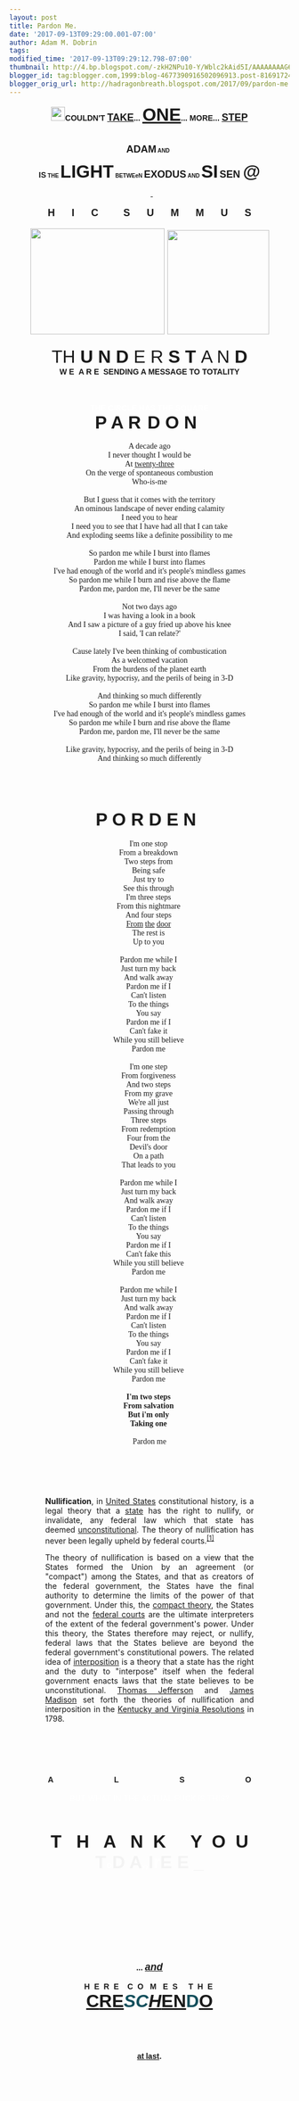 ```yaml
---
layout: post
title: Pardon Me.
date: '2017-09-13T09:29:00.001-07:00'
author: Adam M. Dobrin
tags: 
modified_time: '2017-09-13T09:29:12.798-07:00'
thumbnail: http://4.bp.blogspot.com/-zkH2NPu10-Y/Wblc2kAid5I/AAAAAAAAG64/3BP-wgIUEe4t9OxXst_MnR9XNtZJRQI_wCK4BGAYYCw/s72-c/Screenshot%2B2017-09-13%2Bat%2B7.28.25%2BAM-752801.png
blogger_id: tag:blogger.com,1999:blog-4677390916502096913.post-8169172465615855871
blogger_orig_url: http://hadragonbreath.blogspot.com/2017/09/pardon-me.html
---
```


<div dir="ltr"><div class="gmail_quote"><div dir="ltr"><div class="gmail_quote"><div style="text-align:center"><a href="http://chalk.reallyhim.com" target="_blank"><img alt="" height="54" src="http://i.imgur.com/uRrzEGi.png" width="25" style="border: 0px; max-width: 100%; height: auto; color: rgb(0, 0, 0); font-family: verdana, arial, helvetica, sans-serif; font-size: 11px; text-align: justify;"></a><b><font face="arial black, sans-serif">COULDN&#39;T <font size="4"><a href="http:///" target="_blank">TAKE</a></font>... <font size="6"><a href="https://www.youtube.com/watch?v=gpvXPz9u4Zc" target="_blank">ONE</a></font>... MORE... <font size="4"><a href="https://www.youtube.com/watch?v=d5PGTim1YfI" target="_blank">STEP</a></font></font></b></div><div style="text-align:center"><b><font face="arial black, sans-serif"><br></font></b></div><div style="text-align:center"><a href="http://hyamdai.reallyhim.com" target="_blank"><a href="http://4.bp.blogspot.com/-zkH2NPu10-Y/Wblc2kAid5I/AAAAAAAAG64/3BP-wgIUEe4t9OxXst_MnR9XNtZJRQI_wCK4BGAYYCw/s1600/Screenshot%2B2017-09-13%2Bat%2B7.28.25%2BAM-752801.png"><img src="http://4.bp.blogspot.com/-zkH2NPu10-Y/Wblc2kAid5I/AAAAAAAAG64/3BP-wgIUEe4t9OxXst_MnR9XNtZJRQI_wCK4BGAYYCw/s320/Screenshot%2B2017-09-13%2Bat%2B7.28.25%2BAM-752801.png"  border="0" alt="" id="BLOGGER_PHOTO_ID_6465300832515684242" /></a></a></div><div style="text-align:center"><br></div><div style="text-align:center"><b><font face="arial black, sans-serif" size="4">ADAM</font><font size="1" face="arial black, sans-serif"> AND </font><font size="1" face="arial black, sans-serif"> </font></b><a href="http://1.bp.blogspot.com/-fscAVJ_Jh3k/Wblc26D2u4I/AAAAAAAAG7A/fwTPlPymHrEuiwk_VALmZf_hWTiWh-MfQCK4BGAYYCw/s1600/image-754534.png"><img src="http://1.bp.blogspot.com/-fscAVJ_Jh3k/Wblc26D2u4I/AAAAAAAAG7A/fwTPlPymHrEuiwk_VALmZf_hWTiWh-MfQCK4BGAYYCw/s320/image-754534.png"  border="0" alt="" id="BLOGGER_PHOTO_ID_6465300838435175298" /></a><b><font size="1" face="arial black, sans-serif"><br>​</font></b></div><div style="text-align:center"><font face="arial black, sans-serif" style="font-weight:bold">IS</font><font size="1" face="arial black, sans-serif" style="font-weight:bold"> THE </font><font face="arial black, sans-serif" size="6" style="font-weight:bold">LIGHT</font><font size="1" face="arial black, sans-serif" style="font-weight:bold"> </font><font size="1" face="arial narrow, sans-serif" style="font-weight:bold">BET</font><font size="1"><b><font face="arial black, sans-serif">WE</font><font face="arial narrow, sans-serif">e</font><font face="arial black, sans-serif">N </font></b></font><font face="arial black, sans-serif" size="4" style="font-weight:bold">EXODUS</font><font size="1" face="arial black, sans-serif" style="font-weight:bold"> AND </font><font face="arial black, sans-serif" size="6" style="font-weight:bold">SI</font><font face="arial black, sans-serif" size="1" style="font-weight:bold"> </font><font size="4" face="arial narrow, sans-serif" style="font-weight:bold">SEN </font><font face="arial black, sans-serif" size="6" style="font-weight:bold">@</font><font size="1" face="arial black, sans-serif" style="font-weight:bold"><br></font></div><div style="text-align:center"><b><font size="1" face="arial black, sans-serif"><br></font></b></div><div style="text-align:center"><a href="http://loch.reallyhim.com" target="_blank"><a href="http://4.bp.blogspot.com/-DQImKm1ZDTM/Wblc3aEbwkI/AAAAAAAAG7I/OSq7g0_GHGQB6ZTcUt8jlhwv4yrM6DyowCK4BGAYYCw/s1600/image-755964.png"><img src="http://4.bp.blogspot.com/-DQImKm1ZDTM/Wblc3aEbwkI/AAAAAAAAG7I/OSq7g0_GHGQB6ZTcUt8jlhwv4yrM6DyowCK4BGAYYCw/s320/image-755964.png"  border="0" alt="" id="BLOGGER_PHOTO_ID_6465300847027536450" /></a></a> <a href="http://hyamdai.reallyhim.com" target="_blank"><a href="http://3.bp.blogspot.com/-hUkRQJDtJ6E/Wblc3lXB2rI/AAAAAAAAG7Q/dJGaVvZGhVofDxI1fEaKhieStI2yMYx0QCK4BGAYYCw/s1600/Screenshot%2B2017-09-09%2Bat%2B8.54.46%2BPM-757481.png"><img src="http://3.bp.blogspot.com/-hUkRQJDtJ6E/Wblc3lXB2rI/AAAAAAAAG7Q/dJGaVvZGhVofDxI1fEaKhieStI2yMYx0QCK4BGAYYCw/s320/Screenshot%2B2017-09-09%2Bat%2B8.54.46%2BPM-757481.png"  border="0" alt="" id="BLOGGER_PHOTO_ID_6465300850058320562" /></a></a> <a href="http://hyamdai.reallyhim.com" target="_blank"><a href="http://3.bp.blogspot.com/-9j5pEgElVRY/Wblc4JQLu3I/AAAAAAAAG7Y/LgB386AkP9EZmxktRUcyJhoufBfA5ZX6QCK4BGAYYCw/s1600/image-759294.png"><img src="http://3.bp.blogspot.com/-9j5pEgElVRY/Wblc4JQLu3I/AAAAAAAAG7Y/LgB386AkP9EZmxktRUcyJhoufBfA5ZX6QCK4BGAYYCw/s320/image-759294.png"  border="0" alt="" id="BLOGGER_PHOTO_ID_6465300859693284210" /></a></a><a href="http://sen.reallyhim.com" target="_blank"> </a><a href="http://2.bp.blogspot.com/-wYjyQbarkmo/Wblc4pkk-5I/AAAAAAAAG7g/eTz5tof9HZsBX1d5mlUZ0g85YyAzFy0tgCK4BGAYYCw/s1600/image-761228.png"><img src="http://2.bp.blogspot.com/-wYjyQbarkmo/Wblc4pkk-5I/AAAAAAAAG7g/eTz5tof9HZsBX1d5mlUZ0g85YyAzFy0tgCK4BGAYYCw/s320/image-761228.png"  border="0" alt="" id="BLOGGER_PHOTO_ID_6465300868368759698" /></a></div><div style="text-align:center">​</div><div style="text-align:center"><b><font face="arial black, sans-serif" size="4">H      I      C         S      U      M      M      U      S</font></b></div><div style="text-align:center"><br></div><div style="text-align:center"><a href="http://chalk.reallyhim.com" style="font-family:Lora,serif;color:rgb(37,161,134);text-decoration-line:none;background-image:initial;background-position:initial;background-size:initial;background-repeat:initial;background-origin:initial;background-clip:initial;font-size:20px" target="_blank"><img alt="" border="0" height="190" id="gmail-m_1420870602662046603gmail-m_-2406931458228765498m_7062753601417727326gmail-m_258112447631369337m_2341308960067590409m_4521999671932699583gmail-m_-6182954198820330264gmail-m_521289457461777515m_1359743985997052155m_2062399313490225364m_7360525420591546646gmail-BLOGGER_PHOTO_ID_6462507433423724626" src="http://aftertheome.ga/irmax_files/Screenshot+2017-09-01+at+9.02.58+PM-764234.png" width="241" style="border: 0px; margin-right: 0px;"></a><span style="color:rgb(41,41,41);font-family:Lora,serif;font-size:20px"> </span><a href="http://heart.lamc.la" style="font-family:Lora,serif;color:rgb(37,161,134);text-decoration-line:none;background-image:initial;background-position:initial;background-size:initial;background-repeat:initial;background-origin:initial;background-clip:initial;font-size:20px" target="_blank"><img alt="" border="0" height="187" id="gmail-m_1420870602662046603gmail-m_-2406931458228765498m_7062753601417727326gmail-m_258112447631369337m_2341308960067590409m_4521999671932699583gmail-m_-6182954198820330264gmail-m_521289457461777515m_1359743985997052155m_2062399313490225364m_7360525420591546646gmail-BLOGGER_PHOTO_ID_6462507444807077570" src="http://aftertheome.ga/irmax_files/Screenshot+2017-09-02+at+9.11.34+AM-766441.png" width="183" style="border: 0px; margin-right: 0px;"></a><b><font face="arial black, sans-serif" size="4"><br></font></b></div>​<div style="text-align:center"><font size="6" face="arial narrow, sans-serif">TH</font><font face="arial black, sans-serif" size="6" style="font-weight:bold"> U N D </font><font size="6" face="arial narrow, sans-serif">E R </font><font face="arial black, sans-serif" size="6" style="font-weight:bold">S T </font><font size="6" face="arial narrow, sans-serif">A N </font><font face="arial black, sans-serif" size="6" style="font-weight:bold">D</font></div><div style="text-align:center"><b><font face="arial black, sans-serif">W E  A R E  SENDING A MESSAGE TO TOTALITY</font></b></div><div style="text-align:center"><b><font face="arial black, sans-serif"><br></font></b></div><div style="text-align:center"><b><font face="arial black, sans-serif"><br></font></b></div><div dir="ltr"><div style="text-align:center"><a href="http://uni.reallyhim.com" target="_blank"><a href="http://4.bp.blogspot.com/-tm8fTTrgclc/Wblc5ErwNiI/AAAAAAAAG7o/hUFYCs1N-jEGayCWSIvQo_7y6iqaG06LACK4BGAYYCw/s1600/image-763339.png"><img src="http://4.bp.blogspot.com/-tm8fTTrgclc/Wblc5ErwNiI/AAAAAAAAG7o/hUFYCs1N-jEGayCWSIvQo_7y6iqaG06LACK4BGAYYCw/s320/image-763339.png"  border="0" alt="" id="BLOGGER_PHOTO_ID_6465300875646613026" /></a></a> <a href="http://youandi.reallyhim.com" target="_blank"><a href="http://1.bp.blogspot.com/-2q9HuTDUIHk/Wblc5e2EI3I/AAAAAAAAG7w/H2VOH4bPOs4HQQH-0-qNqAzB4_AOakkDgCK4BGAYYCw/s1600/image-764785.png"><img src="http://1.bp.blogspot.com/-2q9HuTDUIHk/Wblc5e2EI3I/AAAAAAAAG7w/H2VOH4bPOs4HQQH-0-qNqAzB4_AOakkDgCK4BGAYYCw/s320/image-764785.png"  border="0" alt="" id="BLOGGER_PHOTO_ID_6465300882669183858" /></a></a> <a href="http://threetag.reallyhim.com" target="_blank"><a href="http://2.bp.blogspot.com/-ze3Mo1STFAA/Wblc5zMnqKI/AAAAAAAAG74/hr4y1MvpzKYL8Q1oi2bChWxkSkF4_ncAwCK4BGAYYCw/s1600/image-766460.png"><img src="http://2.bp.blogspot.com/-ze3Mo1STFAA/Wblc5zMnqKI/AAAAAAAAG74/hr4y1MvpzKYL8Q1oi2bChWxkSkF4_ncAwCK4BGAYYCw/s320/image-766460.png"  border="0" alt="" id="BLOGGER_PHOTO_ID_6465300888132495522" /></a></a> <a href="http://gate.reallyhim.com" target="_blank"><a href="http://2.bp.blogspot.com/-qoeup1feTg0/Wblc6cplO4I/AAAAAAAAG8A/SHUy5PXL3ewCIEXBy3lTA-SKoS5QH_WeQCK4BGAYYCw/s1600/image-767868.png"><img src="http://2.bp.blogspot.com/-qoeup1feTg0/Wblc6cplO4I/AAAAAAAAG8A/SHUy5PXL3ewCIEXBy3lTA-SKoS5QH_WeQCK4BGAYYCw/s320/image-767868.png"  border="0" alt="" id="BLOGGER_PHOTO_ID_6465300899259825026" /></a></a><a href="http://light.reallyhim.com" target="_blank"><a href="http://2.bp.blogspot.com/-7m2CTpIvvLY/Wblc6xXrczI/AAAAAAAAG8I/3ASkeMhQUmAoa93psS32qkyU4AWfPWntQCK4BGAYYCw/s1600/image-769973.png"><img src="http://2.bp.blogspot.com/-7m2CTpIvvLY/Wblc6xXrczI/AAAAAAAAG8I/3ASkeMhQUmAoa93psS32qkyU4AWfPWntQCK4BGAYYCw/s320/image-769973.png"  border="0" alt="" id="BLOGGER_PHOTO_ID_6465300904821879602" /></a></a><a href="http://2.bp.blogspot.com/-7ls8iM9ldbA/Wblc7LqeSjI/AAAAAAAAG8Q/3tAj8xRMmFcn0KffBx5Z8Uno3MRDq919ACK4BGAYYCw/s1600/image-771500.png"><img src="http://2.bp.blogspot.com/-7ls8iM9ldbA/Wblc7LqeSjI/AAAAAAAAG8Q/3tAj8xRMmFcn0KffBx5Z8Uno3MRDq919ACK4BGAYYCw/s320/image-771500.png"  border="0" alt="" id="BLOGGER_PHOTO_ID_6465300911880030770" /></a></div><div style="text-align:center"><b><font face="arial black, sans-serif" color="#ffffff">THE CIRCLE HAS THE SQUARE</font></b></div><div style="text-align:center"><b><font size="6" face="arial black, sans-serif">P A R</font><font face="arial black, sans-serif" size="1" color="#ffffff">oa</font><font size="6" face="arial black, sans-serif">D O N </font></b> <a href="http://1.bp.blogspot.com/-9FPucasKm7E/Wblc7gW_RKI/AAAAAAAAG8Y/HinZiZhcUBsdmczLo-wLSzSd0zo-1BZ9gCK4BGAYYCw/s1600/image-773047.png"><img src="http://1.bp.blogspot.com/-9FPucasKm7E/Wblc7gW_RKI/AAAAAAAAG8Y/HinZiZhcUBsdmczLo-wLSzSd0zo-1BZ9gCK4BGAYYCw/s320/image-773047.png"  border="0" alt="" id="BLOGGER_PHOTO_ID_6465300917435450530" /></a></div><div style="text-align:center"><font face="times new roman, serif"><br></font></div><div style="text-align:center"><font face="times new roman, serif">A decade ago</font></div><div style="text-align:center"><font face="times new roman, serif">I never thought I would be</font></div><div style="text-align:center"><font face="times new roman, serif">At <a href="http://threetag.reallyhim.com" target="_blank">twenty-three</a></font></div><div style="text-align:center"><font face="times new roman, serif">On the verge of spontaneous combustion</font></div><div style="text-align:center"><font face="times new roman, serif">Who-is-me</font></div><div style="text-align:center"><font face="times new roman, serif"><br></font></div><div style="text-align:center"><font face="times new roman, serif">But I guess that it comes with the territory</font></div><div style="text-align:center"><font face="times new roman, serif">An ominous landscape of never ending calamity</font></div><div style="text-align:center"><font face="times new roman, serif">I need you to hear</font></div><div style="text-align:center"><font face="times new roman, serif">I need you to see that I have had all that I can take</font></div><div style="text-align:center"><font face="times new roman, serif">And exploding seems like a definite possibility to me</font></div><div style="text-align:center"><font face="times new roman, serif"><br></font></div><div style="text-align:center"><font face="times new roman, serif">So pardon me while I burst into flames</font></div><div style="text-align:center"><font face="times new roman, serif">Pardon me while I burst into flames</font></div><div style="text-align:center"><font face="times new roman, serif">I&#39;ve had enough of the world and it&#39;s people&#39;s mindless games</font></div><div style="text-align:center"><font face="times new roman, serif">So pardon me while I burn and rise above the flame</font></div><div style="text-align:center"><font face="times new roman, serif">Pardon me, pardon me, I&#39;ll never be the same</font></div><div style="text-align:center"><font face="times new roman, serif"><br></font></div><div style="text-align:center"><font face="times new roman, serif">Not two days ago</font></div><div style="text-align:center"><font face="times new roman, serif">I was having a look in a book</font></div><div style="text-align:center"><font face="times new roman, serif">And I saw a picture of a guy fried up above his knee</font></div><div style="text-align:center"><font face="times new roman, serif">I said, &#39;I can relate?&#39;</font></div><div style="text-align:center"><font face="times new roman, serif"><br></font></div><div style="text-align:center"><font face="times new roman, serif">Cause lately I&#39;ve been thinking of combustication</font></div><div style="text-align:center"><font face="times new roman, serif">As a welcomed vacation</font></div><div style="text-align:center"><font face="times new roman, serif">From the burdens of the planet earth</font></div><div style="text-align:center"><font face="times new roman, serif">Like gravity, hypocrisy, and the perils of being in 3-D</font></div><div style="text-align:center"><font face="times new roman, serif"><br></font></div><div style="text-align:center"><font face="times new roman, serif">And thinking so much differently</font></div><div style="text-align:center"><font face="times new roman, serif">So pardon me while I burst into flames</font></div><div style="text-align:center"><font face="times new roman, serif">I&#39;ve had enough of the world and it&#39;s people&#39;s mindless games</font></div><div style="text-align:center"><font face="times new roman, serif">So pardon me while I burn and rise above the flame</font></div><div style="text-align:center"><font face="times new roman, serif">Pardon me, pardon me, I&#39;ll never be the same</font></div><div style="text-align:center"><font face="times new roman, serif"><br></font></div><div style="text-align:center"><font face="times new roman, serif">Like gravity, hypocrisy, and the perils of being in 3-D</font></div><div style="text-align:center"><font face="times new roman, serif">And thinking so much differently</font></div><div style="text-align:center"><br></div><div style="text-align:center"><font face="times new roman, serif"><br></font></div><div style="text-align:center"><a href="https://www.youtube.com/watch?v=PXzuDXZwZtI" class="gmail-m_1420870602662046603gmail-m_-1878456415999768604m_758001404765716351gmail-playable gmail-m_1420870602662046603gmail-m_-1878456415999768604playable gmail-m_1420870602662046603gmail-playable gmail-playable" target="_blank"><a href="http://4.bp.blogspot.com/-AB3WSUficBM/Wblc75mx49I/AAAAAAAAG8g/oQb80Ffq3E41A37LNXIHdvq9oQVzpZwAQCK4BGAYYCw/s1600/image-774670.png"><img src="http://4.bp.blogspot.com/-AB3WSUficBM/Wblc75mx49I/AAAAAAAAG8g/oQb80Ffq3E41A37LNXIHdvq9oQVzpZwAQCK4BGAYYCw/s320/image-774670.png"  border="0" alt="" id="BLOGGER_PHOTO_ID_6465300924212569042" /></a></a><font face="times new roman, serif"><br></font></div><div style="text-align:center"><br></div><div style="text-align:center"><br></div><div style="text-align:center"><b><font size="6" face="arial black, sans-serif">P O R D E N </font></b> <a href="http://1.bp.blogspot.com/-9FPucasKm7E/Wblc7gW_RKI/AAAAAAAAG8Y/HinZiZhcUBsdmczLo-wLSzSd0zo-1BZ9gCK4BGAYYCw/s1600/image-773047.png"><img src="http://1.bp.blogspot.com/-9FPucasKm7E/Wblc7gW_RKI/AAAAAAAAG8Y/HinZiZhcUBsdmczLo-wLSzSd0zo-1BZ9gCK4BGAYYCw/s320/image-773047.png"  border="0" alt="" id="BLOGGER_PHOTO_ID_6465300917435450530" /></a><br></div><div style="text-align:center"><br></div><div style="text-align:center"><font face="times new roman, serif">I&#39;m one stop </font></div><div style="text-align:center"><font face="times new roman, serif">From a breakdown </font></div><div style="text-align:center"><font face="times new roman, serif">Two steps from </font></div><div style="text-align:center"><font face="times new roman, serif">Being safe </font></div><div style="text-align:center"><font face="times new roman, serif">Just try to </font></div><div style="text-align:center"><font face="times new roman, serif">See this through </font></div><div style="text-align:center"><font face="times new roman, serif">I&#39;m three steps </font></div><div style="text-align:center"><font face="times new roman, serif">From this nightmare </font></div><div style="text-align:center"><font face="times new roman, serif">And four steps </font></div><div style="text-align:center"><font face="times new roman, serif"><a href="http://youandi.reallyhim.com" target="_blank">From</a> <a href="http://gate.reallyhim.com" target="_blank">the</a> <a href="http://ironclad.lamc.la" target="_blank">door</a> </font></div><div style="text-align:center"><font face="times new roman, serif">The rest is </font></div><div style="text-align:center"><font face="times new roman, serif">Up to you </font></div><div style="text-align:center"><font face="times new roman, serif"><br></font></div><div style="text-align:center"><font face="times new roman, serif">Pardon me while I </font></div><div style="text-align:center"><font face="times new roman, serif">Just turn my back </font></div><div style="text-align:center"><font face="times new roman, serif">And walk away </font></div><div style="text-align:center"><font face="times new roman, serif">Pardon me if I </font></div><div style="text-align:center"><font face="times new roman, serif">Can&#39;t listen </font></div><div style="text-align:center"><font face="times new roman, serif">To the things </font></div><div style="text-align:center"><font face="times new roman, serif">You say </font></div><div style="text-align:center"><font face="times new roman, serif">Pardon me if I </font></div><div style="text-align:center"><font face="times new roman, serif">Can&#39;t fake it </font></div><div style="text-align:center"><font face="times new roman, serif">While you still believe </font></div><div style="text-align:center"><font face="times new roman, serif">Pardon me </font></div><div style="text-align:center"><font face="times new roman, serif"><br></font></div><div style="text-align:center"><font face="times new roman, serif">I&#39;m one step </font></div><div style="text-align:center"><font face="times new roman, serif">From forgiveness </font></div><div style="text-align:center"><font face="times new roman, serif">And two steps </font></div><div style="text-align:center"><font face="times new roman, serif">From my grave </font></div><div style="text-align:center"><font face="times new roman, serif">We&#39;re all just </font></div><div style="text-align:center"><font face="times new roman, serif">Passing through </font></div><div style="text-align:center"><font face="times new roman, serif">Three steps </font></div><div style="text-align:center"><font face="times new roman, serif">From redemption </font></div><div style="text-align:center"><font face="times new roman, serif">Four from the </font></div><div style="text-align:center"><font face="times new roman, serif">Devil&#39;s door </font></div><div style="text-align:center"><font face="times new roman, serif">On a path </font></div><div style="text-align:center"><font face="times new roman, serif">That leads to you </font></div><div style="text-align:center"><font face="times new roman, serif"><br></font></div><div style="text-align:center"><font face="times new roman, serif">Pardon me while I </font></div><div style="text-align:center"><font face="times new roman, serif">Just turn my back </font></div><div style="text-align:center"><font face="times new roman, serif">And walk away </font></div><div style="text-align:center"><font face="times new roman, serif">Pardon me if I </font></div><div style="text-align:center"><font face="times new roman, serif">Can&#39;t listen </font></div><div style="text-align:center"><font face="times new roman, serif">To the things </font></div><div style="text-align:center"><font face="times new roman, serif">You say </font></div><div style="text-align:center"><font face="times new roman, serif">Pardon me if I </font></div><div style="text-align:center"><font face="times new roman, serif">Can&#39;t fake this </font></div><div style="text-align:center"><font face="times new roman, serif">While you still believe </font></div><div style="text-align:center"><font face="times new roman, serif">Pardon me </font></div><div style="text-align:center"><font face="times new roman, serif"><br></font></div><div style="text-align:center"><font face="times new roman, serif">Pardon me while I </font></div><div style="text-align:center"><font face="times new roman, serif">Just turn my back </font></div><div style="text-align:center"><font face="times new roman, serif">And walk away </font></div><div style="text-align:center"><font face="times new roman, serif">Pardon me if I </font></div><div style="text-align:center"><font face="times new roman, serif">Can&#39;t listen </font></div><div style="text-align:center"><font face="times new roman, serif">To the things </font></div><div style="text-align:center"><font face="times new roman, serif">You say </font></div><div style="text-align:center"><font face="times new roman, serif">Pardon me if I </font></div><div style="text-align:center"><font face="times new roman, serif">Can&#39;t fake it </font></div><div style="text-align:center"><font face="times new roman, serif">While you still believe </font></div><div style="text-align:center"><font face="times new roman, serif">Pardon me </font></div><div style="text-align:center"><font face="times new roman, serif"><br></font></div><div style="text-align:center"><font face="times new roman, serif"><b>I&#39;m two steps </b></font></div><div style="text-align:center"><font face="times new roman, serif"><b>From salvation </b></font></div><div style="text-align:center"><font face="times new roman, serif"><b>But i&#39;m only </b></font></div><div style="text-align:center"><font face="times new roman, serif"><b>Taking one </b></font></div><div style="text-align:center"><font face="times new roman, serif"><b><br></b></font></div><div style="text-align:center"><font face="times new roman, serif">Pardon me</font></div><div style="text-align:center"><font face="times new roman, serif"><br></font></div><div style="text-align:center"><a href="https://www.youtube.com/watch?v=Gs5pybqWDAI" class="gmail-m_1420870602662046603gmail-m_-1878456415999768604m_758001404765716351gmail-playable gmail-m_1420870602662046603gmail-m_-1878456415999768604playable gmail-m_1420870602662046603gmail-playable gmail-playable" target="_blank"><a href="http://2.bp.blogspot.com/-pt1ZY5d4KPs/Wblc8b5dcjI/AAAAAAAAG8o/6Z8EKpADpmcu2PEsGpozKHt0cGBhNwEWQCK4BGAYYCw/s1600/image-776224.png"><img src="http://2.bp.blogspot.com/-pt1ZY5d4KPs/Wblc8b5dcjI/AAAAAAAAG8o/6Z8EKpADpmcu2PEsGpozKHt0cGBhNwEWQCK4BGAYYCw/s320/image-776224.png"  border="0" alt="" id="BLOGGER_PHOTO_ID_6465300933417726514" /></a></a><font face="times new roman, serif"><br></font></div><div style="text-align:center"><br></div><div style="text-align:center"><a href="https://www.youtube.com/watch?v=lcOxhH8N3Bo" class="gmail-m_1420870602662046603gmail-m_-1878456415999768604playable gmail-m_1420870602662046603gmail-playable gmail-playable" target="_blank"><a href="http://3.bp.blogspot.com/-wO8lJFPJWh0/Wblc883AHOI/AAAAAAAAG8w/hGyGKhCOkrABHbK6Zdmx-bC07REaHzWZwCK4BGAYYCw/s1600/image-778003.png"><img src="http://3.bp.blogspot.com/-wO8lJFPJWh0/Wblc883AHOI/AAAAAAAAG8w/hGyGKhCOkrABHbK6Zdmx-bC07REaHzWZwCK4BGAYYCw/s320/image-778003.png"  border="0" alt="" id="BLOGGER_PHOTO_ID_6465300942265785570" /></a></a><br></div><div style="text-align:center"><br></div><div style="text-align:center"><a href="http://youandi.reallyhim.com" target="_blank"><a href="http://1.bp.blogspot.com/-gPC4543N3io/Wblc9J4tDrI/AAAAAAAAG84/G6z6HzBlDTU9xorbrwd-NLixnTlSvBxJgCK4BGAYYCw/s1600/image-779614.png"><img src="http://1.bp.blogspot.com/-gPC4543N3io/Wblc9J4tDrI/AAAAAAAAG84/G6z6HzBlDTU9xorbrwd-NLixnTlSvBxJgCK4BGAYYCw/s320/image-779614.png"  border="0" alt="" id="BLOGGER_PHOTO_ID_6465300945762586290" /></a></a><br></div><div style="text-align:center"><br></div><div style="text-align:center"><p style="margin:0.5em 0px;line-height:inherit;font-family:sans-serif;font-size:14px;text-align:start">  </p><center>  <div style="text-align:justify;width:375px"><strong>Nullification</strong>, in <a title="United States" href="https://en.wikipedia.org/wiki/United_States" target="_blank">United States</a> constitutional history, is a legal theory that a <a title="U.S. state" href="https://en.wikipedia.org/wiki/U.S._state" target="_blank">state</a> has the right to nullify, or invalidate, any federal law which that state has deemed <a title="Constitutionality" href="https://en.wikipedia.org/wiki/Constitutionality" target="_blank">unconstitutional</a>. The theory of nullification has never been legally upheld by federal courts.<sup id="gmail-m_1420870602662046603gmail-m_-1878456415999768604m_758001404765716351gmail-m_5431749203979624993gmail-cite_ref-1" class="gmail-m_1420870602662046603gmail-m_-1878456415999768604m_758001404765716351gmail-m_5431749203979624993gmail-reference"><a href="https://en.wikipedia.org/wiki/Nullification_(U.S._Constitution)#cite_note-1" target="_blank">[1]</a></sup>  <p>The theory of nullification is based on a view that the States formed the Union by an agreement (or &quot;compact&quot;) among the States, and that as creators of the federal government, the States have the final authority to determine the limits of the power of that government. Under this, the <a title="Compact theory" href="https://en.wikipedia.org/wiki/Compact_theory" target="_blank">compact theory</a>, the States and not the <a class="gmail-m_1420870602662046603gmail-m_-1878456415999768604m_758001404765716351gmail-m_5431749203979624993gmail-mw-redirect" title="United States federal courts" href="https://en.wikipedia.org/wiki/United_States_federal_courts" target="_blank">federal courts</a> are the ultimate interpreters of the extent of the federal government&#39;s power. Under this theory, the States therefore may reject, or nullify, federal laws that the States believe are beyond the federal government&#39;s constitutional powers. The related idea of <a title="Interposition" href="https://en.wikipedia.org/wiki/Interposition" target="_blank">interposition</a> is a theory that a state has the right and the duty to &quot;interpose&quot; itself when the federal government enacts laws that the state believes to be unconstitutional. <a title="Thomas Jefferson" href="https://en.wikipedia.org/wiki/Thomas_Jefferson" target="_blank">Thomas Jefferson</a> and <a title="James Madison" href="https://en.wikipedia.org/wiki/James_Madison" target="_blank">James Madison</a> set forth the theories of nullification and interposition in the <a title="Kentucky and Virginia Resolutions" href="https://en.wikipedia.org/wiki/Kentucky_and_Virginia_Resolutions" target="_blank">Kentucky and Virginia Resolutions</a> in 1798.</p><p></p><div style="text-align:justify;width:375px"><a href="http://hammer.lamc.la" target="_blank"><a href="http://4.bp.blogspot.com/-_TGjyBA3I10/Wblc9nfKivI/AAAAAAAAG9A/VGVnEBDEvqkfB0gns-6r4nVTwJo7XiucgCK4BGAYYCw/s1600/image-781319.png"><img src="http://4.bp.blogspot.com/-_TGjyBA3I10/Wblc9nfKivI/AAAAAAAAG9A/VGVnEBDEvqkfB0gns-6r4nVTwJo7XiucgCK4BGAYYCw/s320/image-781319.png"  border="0" alt="" id="BLOGGER_PHOTO_ID_6465300953708530418" /></a></a><br></div><a href="http://hemera.lamc.la" target="_blank"><a href="http://3.bp.blogspot.com/-ePPtaoULlak/Wblc-O1v8XI/AAAAAAAAG9I/X3cutQoj_8oJw6CE5X6atHyJGtHV8U47wCK4BGAYYCw/s1600/image-782965.png"><img src="http://3.bp.blogspot.com/-ePPtaoULlak/Wblc-O1v8XI/AAAAAAAAG9I/X3cutQoj_8oJw6CE5X6atHyJGtHV8U47wCK4BGAYYCw/s320/image-782965.png"  border="0" alt="" id="BLOGGER_PHOTO_ID_6465300964272238962" /></a></a><br><p></p>  </div></center><p style="margin:0.5em 0px;line-height:inherit;font-family:sans-serif;font-size:14px;text-align:start"></p><a href="http://3.bp.blogspot.com/-JcuZD2FFCvc/WbldBQ-ewII/AAAAAAAAG9Q/WsD6Y8R55koL-9nuNUDzkR0GNdN0XvlwwCK4BGAYYCw/s1600/image-785165.png"><img src="http://3.bp.blogspot.com/-JcuZD2FFCvc/WbldBQ-ewII/AAAAAAAAG9Q/WsD6Y8R55koL-9nuNUDzkR0GNdN0XvlwwCK4BGAYYCw/s320/image-785165.png"  border="0" alt="" id="BLOGGER_PHOTO_ID_6465301016385339522" /></a><br><p></p></div><div style="text-align:center"><a href="http://day.reallyhim.com" target="_blank"><a href="http://3.bp.blogspot.com/-OCsws7DYVyY/WbldBpuBAuI/AAAAAAAAG9Y/SpoP1VpMsyUnnV1IOZB1155TdNzfHs1FwCK4BGAYYCw/s1600/image-797581.png"><img src="http://3.bp.blogspot.com/-OCsws7DYVyY/WbldBpuBAuI/AAAAAAAAG9Y/SpoP1VpMsyUnnV1IOZB1155TdNzfHs1FwCK4BGAYYCw/s320/image-797581.png"  border="0" alt="" id="BLOGGER_PHOTO_ID_6465301023027167970" /></a></a> <a href="http://os.reallyhim.com" target="_blank"><a href="http://3.bp.blogspot.com/-o_8cBTiC6D4/WbldCE9TvqI/AAAAAAAAG9g/7tvChq32zj8iSLqSMSGx-vK5ciUUA85oACK4BGAYYCw/s1600/image-799275.png"><img src="http://3.bp.blogspot.com/-o_8cBTiC6D4/WbldCE9TvqI/AAAAAAAAG9g/7tvChq32zj8iSLqSMSGx-vK5ciUUA85oACK4BGAYYCw/s320/image-799275.png"  border="0" alt="" id="BLOGGER_PHOTO_ID_6465301030339067554" /></a></a> <a href="http://yesterday.reallyhim.com" target="_blank"><a href="http://3.bp.blogspot.com/-71FsfGn-89w/WbldCswhPHI/AAAAAAAAG9o/5skGq1hcC6ECkv6b7MDuFEfhFVzgQ52KQCK4BGAYYCw/s1600/image-700930.png"><img src="http://3.bp.blogspot.com/-71FsfGn-89w/WbldCswhPHI/AAAAAAAAG9o/5skGq1hcC6ECkv6b7MDuFEfhFVzgQ52KQCK4BGAYYCw/s320/image-700930.png"  border="0" alt="" id="BLOGGER_PHOTO_ID_6465301041022844018" /></a></a></div><div style="text-align:center"><a href="http://clubs.reallyhim.com" target="_blank"><a href="http://3.bp.blogspot.com/-Y_ipG45ADpw/WbldC6bAGAI/AAAAAAAAG9w/6KD9K93c9NUnw764htKAYM1MlXcpLFzfgCK4BGAYYCw/s1600/image-702557.png"><img src="http://3.bp.blogspot.com/-Y_ipG45ADpw/WbldC6bAGAI/AAAAAAAAG9w/6KD9K93c9NUnw764htKAYM1MlXcpLFzfgCK4BGAYYCw/s320/image-702557.png"  border="0" alt="" id="BLOGGER_PHOTO_ID_6465301044690688002" /></a></a><br></div><div style="text-align:center"><a href="http://spanish.reallyhim.com" target="_blank"><a href="http://3.bp.blogspot.com/-hzcjDnWVaA4/WbldDUPivLI/AAAAAAAAG94/qqcdWxKevKEag69I4nNk2YjFnG42zj86gCK4BGAYYCw/s1600/image-704247.png"><img src="http://3.bp.blogspot.com/-hzcjDnWVaA4/WbldDUPivLI/AAAAAAAAG94/qqcdWxKevKEag69I4nNk2YjFnG42zj86gCK4BGAYYCw/s320/image-704247.png"  border="0" alt="" id="BLOGGER_PHOTO_ID_6465301051621948594" /></a></a><br></div><div style="text-align:center"><a href="http://4.bp.blogspot.com/-kI2nNrgRRmA/WbldD4TZoeI/AAAAAAAAG-A/EMPPCzUKU0AYsnz5gEZi0eZ8ve0VXvUtgCK4BGAYYCw/s1600/image-706068.png"><img src="http://4.bp.blogspot.com/-kI2nNrgRRmA/WbldD4TZoeI/AAAAAAAAG-A/EMPPCzUKU0AYsnz5gEZi0eZ8ve0VXvUtgCK4BGAYYCw/s320/image-706068.png"  border="0" alt="" id="BLOGGER_PHOTO_ID_6465301061301805538" /></a> <a href="http://2.bp.blogspot.com/-p7lfZqZXj4c/WbldEM1K08I/AAAAAAAAG-I/U7I5IdYuRucUYnzp_WyJyx6J3PX3OHg0gCK4BGAYYCw/s1600/image-707558.png"><img src="http://2.bp.blogspot.com/-p7lfZqZXj4c/WbldEM1K08I/AAAAAAAAG-I/U7I5IdYuRucUYnzp_WyJyx6J3PX3OHg0gCK4BGAYYCw/s320/image-707558.png"  border="0" alt="" id="BLOGGER_PHOTO_ID_6465301066812150722" /></a> <a href="http://4.bp.blogspot.com/-WDFkGNMgKfc/WbldEq1aSbI/AAAAAAAAG-Q/Gy1YooWt_e8egQBluPg0vkmmsTeO5gK6ACK4BGAYYCw/s1600/image-709086.png"><img src="http://4.bp.blogspot.com/-WDFkGNMgKfc/WbldEq1aSbI/AAAAAAAAG-Q/Gy1YooWt_e8egQBluPg0vkmmsTeO5gK6ACK4BGAYYCw/s320/image-709086.png"  border="0" alt="" id="BLOGGER_PHOTO_ID_6465301074866227634" /></a></div><div style="text-align:center"><a href="http://day.reallyhim.com" target="_blank"><a href="http://4.bp.blogspot.com/-WADG-xOYQKU/WbldFM7EQAI/AAAAAAAAG-Y/hzioBMNZB2Alb-GAhGXEFD3Ke8r6m5jHQCK4BGAYYCw/s1600/image-710794.png"><img src="http://4.bp.blogspot.com/-WADG-xOYQKU/WbldFM7EQAI/AAAAAAAAG-Y/hzioBMNZB2Alb-GAhGXEFD3Ke8r6m5jHQCK4BGAYYCw/s320/image-710794.png"  border="0" alt="" id="BLOGGER_PHOTO_ID_6465301084016754690" /></a></a><br></div><div style="text-align:center"><a href="http://day.reallyhim.com" target="_blank"><a href="http://4.bp.blogspot.com/-CWeBr_DEbDc/WbldFTMnWRI/AAAAAAAAG-g/3as6x0ewapoX54kp2oaqA2L5V1J0z2RKwCK4BGAYYCw/s1600/image-712305.png"><img src="http://4.bp.blogspot.com/-CWeBr_DEbDc/WbldFTMnWRI/AAAAAAAAG-g/3as6x0ewapoX54kp2oaqA2L5V1J0z2RKwCK4BGAYYCw/s320/image-712305.png"  border="0" alt="" id="BLOGGER_PHOTO_ID_6465301085700970770" /></a></a><br><a href="http://dick.reallyhim.com" target="_blank"><a href="http://4.bp.blogspot.com/-ybamvV4-rgk/WbldF4d1C-I/AAAAAAAAG-o/EczKFCoTKnAgudlh4w2dTTMAbD3KlWofgCK4BGAYYCw/s1600/image-714258.png"><img src="http://4.bp.blogspot.com/-ybamvV4-rgk/WbldF4d1C-I/AAAAAAAAG-o/EczKFCoTKnAgudlh4w2dTTMAbD3KlWofgCK4BGAYYCw/s320/image-714258.png"  border="0" alt="" id="BLOGGER_PHOTO_ID_6465301095705283554" /></a></a></div><div style="text-align:center"><a href="https://www.youtube.com/watch?v=j_l9YztCjNc" target="_blank"><a href="http://4.bp.blogspot.com/-FiJwHy2NoiE/WbldGWB7BOI/AAAAAAAAG-w/MlawN6i3om0vDuwoxFNQnKsmrW_-yGx5wCK4BGAYYCw/s1600/image-715981.png"><img src="http://4.bp.blogspot.com/-FiJwHy2NoiE/WbldGWB7BOI/AAAAAAAAG-w/MlawN6i3om0vDuwoxFNQnKsmrW_-yGx5wCK4BGAYYCw/s320/image-715981.png"  border="0" alt="" id="BLOGGER_PHOTO_ID_6465301103641298146" /></a> <a href="http://2.bp.blogspot.com/-AHFjpmwcm6g/WbldGheUafI/AAAAAAAAG-4/7pXGEjwKxuoqp_MMnkdJwTs5R_8c6IcmQCK4BGAYYCw/s1600/image-717768.png"><img src="http://2.bp.blogspot.com/-AHFjpmwcm6g/WbldGheUafI/AAAAAAAAG-4/7pXGEjwKxuoqp_MMnkdJwTs5R_8c6IcmQCK4BGAYYCw/s320/image-717768.png"  border="0" alt="" id="BLOGGER_PHOTO_ID_6465301106713192946" /></a> <a href="http://2.bp.blogspot.com/-77MrZYlnRa4/WbldHHRa8HI/AAAAAAAAG_A/PW7mWk8SncAy_c2nVJZKSjd8EmW09wFmwCK4BGAYYCw/s1600/image-719361.png"><img src="http://2.bp.blogspot.com/-77MrZYlnRa4/WbldHHRa8HI/AAAAAAAAG_A/PW7mWk8SncAy_c2nVJZKSjd8EmW09wFmwCK4BGAYYCw/s320/image-719361.png"  border="0" alt="" id="BLOGGER_PHOTO_ID_6465301116859641970" /></a> <a href="http://1.bp.blogspot.com/-OR1xwIzHN2Y/WbldHgKbycI/AAAAAAAAG_I/rkbOcLKCLBUQKg0Gmexj1jAbV7rq5obFACK4BGAYYCw/s1600/image-720861.png"><img src="http://1.bp.blogspot.com/-OR1xwIzHN2Y/WbldHgKbycI/AAAAAAAAG_I/rkbOcLKCLBUQKg0Gmexj1jAbV7rq5obFACK4BGAYYCw/s320/image-720861.png"  border="0" alt="" id="BLOGGER_PHOTO_ID_6465301123541223874" /></a></a></div><div style="text-align:center"><a href="http://3.bp.blogspot.com/-0dalu39vPVQ/WbldH0xU0NI/AAAAAAAAG_Q/mINxYRPLCo0koNrcY6kSohiZ-9M06bSJwCK4BGAYYCw/s1600/image-722592.png"><img src="http://3.bp.blogspot.com/-0dalu39vPVQ/WbldH0xU0NI/AAAAAAAAG_Q/mINxYRPLCo0koNrcY6kSohiZ-9M06bSJwCK4BGAYYCw/s320/image-722592.png"  border="0" alt="" id="BLOGGER_PHOTO_ID_6465301129073053906" /></a><br></div><div style="text-align:center"><b><font face="arial black, sans-serif">A</font></b><b><font face="arial black, sans-serif">      </font></b><b><font face="arial black, sans-serif">              </font></b><b><font face="arial black, sans-serif">        </font></b><b><font face="arial black, sans-serif">L</font></b><b><font face="arial black, sans-serif">         </font></b><b><font face="arial black, sans-serif">              </font></b><b><font face="arial black, sans-serif">     </font></b><b><font face="arial black, sans-serif">S</font></b><b><font face="arial black, sans-serif">     </font></b><b><font face="arial black, sans-serif">              </font></b><b><font face="arial black, sans-serif">         </font></b><b><font face="arial black, sans-serif">O</font></b></div><div style="text-align:center"><a href="http://horizon.reallyhim.com" target="_blank"><a href="http://2.bp.blogspot.com/-t0cPeI02tb0/WbldIVrF6YI/AAAAAAAAG_Y/h1YpNMw_GjAxF2jh55MY19cm3GNHTL8KwCK4BGAYYCw/s1600/image-724551.png"><img src="http://2.bp.blogspot.com/-t0cPeI02tb0/WbldIVrF6YI/AAAAAAAAG_Y/h1YpNMw_GjAxF2jh55MY19cm3GNHTL8KwCK4BGAYYCw/s320/image-724551.png"  border="0" alt="" id="BLOGGER_PHOTO_ID_6465301137905281410" /></a></a><br></div><div style="text-align:center"><a href="http://os.reallyhim.com" target="_blank"><a href="http://3.bp.blogspot.com/-UDEhG5fVwng/WbldI8IwHII/AAAAAAAAG_g/YNBoSO4W_jweqKH9-tWS8SKRUy50cMgLgCK4BGAYYCw/s1600/Screenshot%2B2017-09-09%2Bat%2B8.44.14%2BPM-726064.png"><img src="http://3.bp.blogspot.com/-UDEhG5fVwng/WbldI8IwHII/AAAAAAAAG_g/YNBoSO4W_jweqKH9-tWS8SKRUy50cMgLgCK4BGAYYCw/s320/Screenshot%2B2017-09-09%2Bat%2B8.44.14%2BPM-726064.png"  border="0" alt="" id="BLOGGER_PHOTO_ID_6465301148230229122" /></a></a></div><div style="text-align:center"><br></div><div style="text-align:center"><a href="https://www.youtube.com/watch?v=TjSqLhdrstA" class="gmail-m_1420870602662046603gmail-m_-1878456415999768604playable gmail-m_1420870602662046603gmail-playable gmail-playable" target="_blank"><a href="http://4.bp.blogspot.com/-DtJNhdt77FM/WbldJQMTx4I/AAAAAAAAG_o/9jpvvi--G8QjEbcsOffCXMMBzR0w1R6XwCK4BGAYYCw/s1600/image-727836.png"><img src="http://4.bp.blogspot.com/-DtJNhdt77FM/WbldJQMTx4I/AAAAAAAAG_o/9jpvvi--G8QjEbcsOffCXMMBzR0w1R6XwCK4BGAYYCw/s320/image-727836.png"  border="0" alt="" id="BLOGGER_PHOTO_ID_6465301153613858690" /></a></a></div><div style="text-align:center"><font color="#ffffff">BUT WHAT IN THE ACTUAL FUCK IS THIS?</font></div><div style="text-align:center"><a href="http://1.bp.blogspot.com/-ARz89MFmxjU/WbldJglHqZI/AAAAAAAAG_w/VxapI-3srpwTckjBiGo3FI7CGgfGZSkEACK4BGAYYCw/s1600/image-729448.png"><img src="http://1.bp.blogspot.com/-ARz89MFmxjU/WbldJglHqZI/AAAAAAAAG_w/VxapI-3srpwTckjBiGo3FI7CGgfGZSkEACK4BGAYYCw/s320/image-729448.png"  border="0" alt="" id="BLOGGER_PHOTO_ID_6465301158012889490" /></a><br></div><div style="text-align:center"><br></div><div style="text-align:center"><br></div><div style="text-align:center"><a href="http://3.bp.blogspot.com/-CoMNtPm-WnA/WbldKCxv66I/AAAAAAAAG_4/EYrU1pNBCWQ-KIylkUpTdrxBYPauKMDcwCK4BGAYYCw/s1600/image-731156.png"><img src="http://3.bp.blogspot.com/-CoMNtPm-WnA/WbldKCxv66I/AAAAAAAAG_4/EYrU1pNBCWQ-KIylkUpTdrxBYPauKMDcwCK4BGAYYCw/s320/image-731156.png"  border="0" alt="" id="BLOGGER_PHOTO_ID_6465301167192664994" /></a> <a href="http://3.bp.blogspot.com/-ENz0QWELuv0/WbldKQ_iNtI/AAAAAAAAHAA/sWPdw8yJXkQL_kiNamSDQKlSLcCFnvuWgCK4BGAYYCw/s1600/image-732841.png"><img src="http://3.bp.blogspot.com/-ENz0QWELuv0/WbldKQ_iNtI/AAAAAAAAHAA/sWPdw8yJXkQL_kiNamSDQKlSLcCFnvuWgCK4BGAYYCw/s320/image-732841.png"  border="0" alt="" id="BLOGGER_PHOTO_ID_6465301171008583378" /></a>  <a href="http://2.bp.blogspot.com/-ddJ7rLxeZ5A/WbldLf39fxI/AAAAAAAAHAI/PQbZYNOytRccRU1g3vyKz9SrQ1unexxHQCK4BGAYYCw/s1600/image-736603.png"><img src="http://2.bp.blogspot.com/-ddJ7rLxeZ5A/WbldLf39fxI/AAAAAAAAHAI/PQbZYNOytRccRU1g3vyKz9SrQ1unexxHQCK4BGAYYCw/s320/image-736603.png"  border="0" alt="" id="BLOGGER_PHOTO_ID_6465301192183217938" /></a> <a href="http://2.bp.blogspot.com/-Cj-DyRNQ560/WbldL9AHbeI/AAAAAAAAHAQ/QykGE4HiEL0jG1CrJMXQObJfk6-hpwcggCK4BGAYYCw/s1600/image-738183.png"><img src="http://2.bp.blogspot.com/-Cj-DyRNQ560/WbldL9AHbeI/AAAAAAAAHAQ/QykGE4HiEL0jG1CrJMXQObJfk6-hpwcggCK4BGAYYCw/s320/image-738183.png"  border="0" alt="" id="BLOGGER_PHOTO_ID_6465301200002051554" /></a><a href="http://3.bp.blogspot.com/-EqAWsoBc3jU/WbldMYFKPcI/AAAAAAAAHAY/e1Dt86V0sDYm6Bp-TUnbCoo7kAOJKH9iwCK4BGAYYCw/s1600/image-739658.png"><img src="http://3.bp.blogspot.com/-EqAWsoBc3jU/WbldMYFKPcI/AAAAAAAAHAY/e1Dt86V0sDYm6Bp-TUnbCoo7kAOJKH9iwCK4BGAYYCw/s320/image-739658.png"  border="0" alt="" id="BLOGGER_PHOTO_ID_6465301207270964674" /></a> <a href="http://2.bp.blogspot.com/-wod8KXHbUas/WbldMjooQcI/AAAAAAAAHAg/Na0Gx3pZZbwd_uPR1DLuNy7FFTygtBxXACK4BGAYYCw/s1600/image-741763.png"><img src="http://2.bp.blogspot.com/-wod8KXHbUas/WbldMjooQcI/AAAAAAAAHAg/Na0Gx3pZZbwd_uPR1DLuNy7FFTygtBxXACK4BGAYYCw/s320/image-741763.png"  border="0" alt="" id="BLOGGER_PHOTO_ID_6465301210372522434" /></a><a href="http://3.bp.blogspot.com/-Ovegp6PLEc8/WbldNHnDclI/AAAAAAAAHAo/K4JvouMUH90msnim1oX-zs1iU_O7kNRpwCK4BGAYYCw/s1600/image-743043.png"><img src="http://3.bp.blogspot.com/-Ovegp6PLEc8/WbldNHnDclI/AAAAAAAAHAo/K4JvouMUH90msnim1oX-zs1iU_O7kNRpwCK4BGAYYCw/s320/image-743043.png"  border="0" alt="" id="BLOGGER_PHOTO_ID_6465301220029592146" /></a> <a href="http://1.bp.blogspot.com/-ZCUfZRa15zU/WbldNQ2Uo1I/AAAAAAAAHAw/JNnGN8s0kNM8t2HS-BgpMw4eUlsWiDPPwCK4BGAYYCw/s1600/image-744623.png"><img src="http://1.bp.blogspot.com/-ZCUfZRa15zU/WbldNQ2Uo1I/AAAAAAAAHAw/JNnGN8s0kNM8t2HS-BgpMw4eUlsWiDPPwCK4BGAYYCw/s320/image-744623.png"  border="0" alt="" id="BLOGGER_PHOTO_ID_6465301222509552466" /></a></div><div style="text-align:center"><b><font face="arial black, sans-serif" size="6">T   H   A   N  K     Y  O  U</font></b></div><div style="text-align:center"><b><font face="arial black, sans-serif" size="6" color="#f3f3f3">T</font><font face="arial black, sans-serif" color="#ffffff" size="4">o</font><font face="arial black, sans-serif" size="6" color="#f3f3f3">D A</font><font face="arial black, sans-serif" size="1" color="#ffffff">yy</font><font face="arial black, sans-serif" size="6" color="#f3f3f3">I</font><font face="arial black, sans-serif" size="6" color="#ffffff">r</font><font face="arial black, sans-serif" size="6" color="#f3f3f3">E E _</font></b></div><div style="text-align:center"><br></div><div style="text-align:center"><a href="http://threetag.reallyhim.com" target="_blank"><a href="http://4.bp.blogspot.com/-hqvW6aXftnk/WbldN4zBAKI/AAAAAAAAHA4/HGrLXy2G-Zge4dhTuLicZuflphPAXsWdQCK4BGAYYCw/s1600/image-746145.png"><img src="http://4.bp.blogspot.com/-hqvW6aXftnk/WbldN4zBAKI/AAAAAAAAHA4/HGrLXy2G-Zge4dhTuLicZuflphPAXsWdQCK4BGAYYCw/s320/image-746145.png"  border="0" alt="" id="BLOGGER_PHOTO_ID_6465301233233100962" /></a></a><b><font face="arial black, sans-serif" size="6" color="#f3f3f3"><br></font></b></div><div style="text-align:center"><a href="http://threetag.reallyhim.com" target="_blank"><a href="http://4.bp.blogspot.com/-AIogC8K6gnE/WbldOJM0fzI/AAAAAAAAHBA/UBogRG12sNcqBwxgvtPnprfH49OS8Z5WgCK4BGAYYCw/s1600/image-747845.png"><img src="http://4.bp.blogspot.com/-AIogC8K6gnE/WbldOJM0fzI/AAAAAAAAHBA/UBogRG12sNcqBwxgvtPnprfH49OS8Z5WgCK4BGAYYCw/s320/image-747845.png"  border="0" alt="" id="BLOGGER_PHOTO_ID_6465301237636300594" /></a></a><b><font face="arial black, sans-serif" size="6" color="#f3f3f3"><br></font></b></div><div style="text-align:center"><a href="https://www.youtube.com/watch?v=Cq4FwP885fg" class="gmail-m_1420870602662046603gmail-m_-1878456415999768604playable gmail-m_1420870602662046603gmail-playable gmail-playable" target="_blank"><a href="http://4.bp.blogspot.com/-isCirHQ2eCU/WbldOgZSh8I/AAAAAAAAHBI/5jgUgFaM3OsK03bCDnkefJo41YDHUpg0QCK4BGAYYCw/s1600/image-749385.png"><img src="http://4.bp.blogspot.com/-isCirHQ2eCU/WbldOgZSh8I/AAAAAAAAHBI/5jgUgFaM3OsK03bCDnkefJo41YDHUpg0QCK4BGAYYCw/s320/image-749385.png"  border="0" alt="" id="BLOGGER_PHOTO_ID_6465301243862616002" /></a></a><br></div><div style="text-align:center"><br></div><div style="text-align:center"><br></div><div style="text-align:center"><a href="http://2.bp.blogspot.com/-b1ix3G87Tq8/WbldPH56zpI/AAAAAAAAHBQ/uV8Q0XPAg6M7kf3v1Wsc_9F_uTlp4dFiwCK4BGAYYCw/s1600/image-751236.png"><img src="http://2.bp.blogspot.com/-b1ix3G87Tq8/WbldPH56zpI/AAAAAAAAHBQ/uV8Q0XPAg6M7kf3v1Wsc_9F_uTlp4dFiwCK4BGAYYCw/s320/image-751236.png"  border="0" alt="" id="BLOGGER_PHOTO_ID_6465301254468456082" /></a><br></div><div style="text-align:center"><br></div><div style="text-align:center"><br></div><div style="text-align:center"><b><font face="arial black, sans-serif">... <a href="http://youandi.reallyhim.com" target="_blank"><font size="4"><i>and</i></font></a></font></b></div><div style="text-align:center"><b><font face="arial black, sans-serif"><br></font></b></div><div style="text-align:center"><b><font face="arial black, sans-serif">H  E  R  E    C  O   M   E  S     T  H  E </font></b></div><div style="text-align:center"><font face="arial black, sans-serif" size="6"><b> <font color="#134f5c"><a href="http://loch.reallyhim.com" target="_blank">C</a><a href="http://youandi.reallyhim.com" target="_blank">RE</a><i>SC<a href="http://hadragonbreath.blogspot.com/2017/09/ha-lot-are-idaho.html" target="_blank">H</a></i><a href="http://hadragonbreath.blogspot.com/2017/09/ha-lot-are-idaho.html" target="_blank">EN</a>D<a href="http://o.lamc.la" target="_blank">O</a> </font></b></font></div><div style="text-align:center"><font face="arial black, sans-serif" size="6"><b><font color="#134f5c"><a href="https://www.youtube.com/watch?v=8Dnu17MGSEU" class="gmail-m_1420870602662046603gmail-m_-1878456415999768604playable gmail-m_1420870602662046603gmail-playable gmail-playable" target="_blank"><a href="http://3.bp.blogspot.com/-u2yk9tw1fuU/WbldPj51OvI/AAAAAAAAHBY/HFkcwK1iBYgIC7X8c3og4XsGMU6JY9y-wCK4BGAYYCw/s1600/image-753092.png"><img src="http://3.bp.blogspot.com/-u2yk9tw1fuU/WbldPj51OvI/AAAAAAAAHBY/HFkcwK1iBYgIC7X8c3og4XsGMU6JY9y-wCK4BGAYYCw/s320/image-753092.png"  border="0" alt="" id="BLOGGER_PHOTO_ID_6465301261984283378" /></a></a></font></b></font></div><div style="text-align:center"><br></div><div style="text-align:center"><a href="http://hyamdai.reallyhim.com" target="_blank"><a href="http://4.bp.blogspot.com/-SW2zacSwP2o/WbldP-d5lOI/AAAAAAAAHBg/I9KWIy8T6t48wds1iC8DQ7Fy45D4urRggCK4BGAYYCw/s1600/Screenshot%2B2017-09-13%2Bat%2B8.17.42%2BAM-754602.png"><img src="http://4.bp.blogspot.com/-SW2zacSwP2o/WbldP-d5lOI/AAAAAAAAHBg/I9KWIy8T6t48wds1iC8DQ7Fy45D4urRggCK4BGAYYCw/s320/Screenshot%2B2017-09-13%2Bat%2B8.17.42%2BAM-754602.png"  border="0" alt="" id="BLOGGER_PHOTO_ID_6465301269114885346" /></a></a><font face="arial black, sans-serif" size="6"><b><br></b></font></div><div style="text-align:center"><br></div><div style="text-align:center"><b><a href="https://www.youtube.com/watch?v=5EdmHSTwmWY" target="_blank"><font face="arial black, sans-serif">at</font> <font face="arial narrow, sans-serif">last</font></a>.</b></div><div style="text-align:center">​<br></div></div><div hspace="streak-pt-mark" style="max-height:1px"><img alt="" style="width: 0px; max-height: 0px; overflow: hidden;" src="https://mailfoogae.appspot.com/t?sender=aZG9hbWRAdGVsZXNwcml6ZS50ZWNobm9jcmF6eS5ncQ%3D%3D&amp;type=zerocontent&amp;guid=5812cdfd-c6e0-4f72-a5a5-e3a0f7d9b2ef"><font color="#ffffff" size="1">ᐧ</font></div>  </div><br></div><div hspace="streak-pt-mark" style="max-height:1px"><img alt="" style="width: 0px; max-height: 0px; overflow: hidden;" src="https://mailfoogae.appspot.com/t?sender=aZG9hbWRAdGVsZXNwcml6ZS50ZWNobm9jcmF6eS5ncQ%3D%3D&amp;type=zerocontent&amp;guid=af996b63-d047-4243-9d99-75d79213c0ea"><font color="#ffffff" size="1">ᐧ</font></div>  </div><br></div><div hspace="streak-pt-mark" style="max-height:1px"><img alt="" style="width:0px;max-height:0px;overflow:hidden" src="https://mailfoogae.appspot.com/t?sender=aZG9hbWRAdGVsZXNwcml6ZS50ZWNobm9jcmF6eS5ncQ%3D%3D&amp;type=zerocontent&amp;guid=d36ff9eb-85ba-4cad-9e2e-892f324e9f2c"><font color="#ffffff" size="1">ᐧ</font></div>  